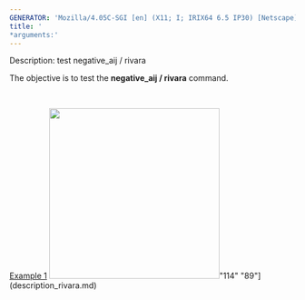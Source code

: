 ```yaml
---
GENERATOR: 'Mozilla/4.05C-SGI [en] (X11; I; IRIX64 6.5 IP30) [Netscape]'
title: '
*arguments:'
---
```


 Description: test negative\_aij / rivara

   The objective is to test the **negative\_aij / rivara** command.

    

   [Example 1](description_rivara.md)
   <img height="300" width="300" src="https://lanl.github.io/LaGriT/assets/images/rivara2_tn.gif">"114"
   "89"](description_rivara.md)
